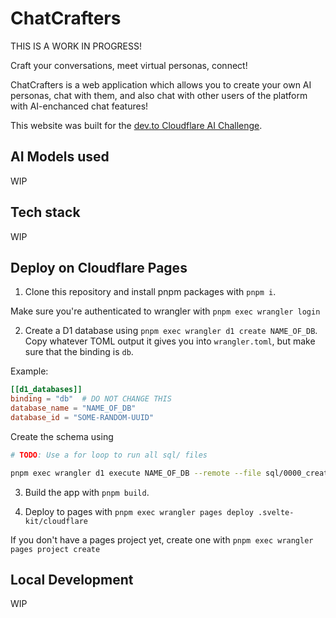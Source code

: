# ChatCrafters

THIS IS A WORK IN PROGRESS!

Craft your conversations, meet virtual personas, connect!

ChatCrafters is a web application which allows you to create your own AI personas, chat with them, and also chat with other users of the platform with AI-enchanced chat features!

This website was built for the [dev.to Cloudflare AI Challenge](https://dev.to/devteam/join-us-for-the-cloudflare-ai-challenge-3000-in-prizes-5f99).

## AI Models used

WIP

## Tech stack

WIP

## Deploy on Cloudflare Pages

1. Clone this repository and install pnpm packages with `pnpm i`.

Make sure you're authenticated to wrangler with `pnpm exec wrangler login`

2. Create a D1 database using `pnpm exec wrangler d1 create NAME_OF_DB`. Copy whatever TOML output it gives you into `wrangler.toml`, but make sure that the binding is `db`.

Example:
```toml
[[d1_databases]]
binding = "db"  # DO NOT CHANGE THIS
database_name = "NAME_OF_DB"
database_id = "SOME-RANDOM-UUID"
```

Create the schema using
```bash
# TODO: Use a for loop to run all sql/ files

pnpm exec wrangler d1 execute NAME_OF_DB --remote --file sql/0000_create-users-table.sql
```

3. Build the app with `pnpm build`.

4. Deploy to pages with `pnpm exec wrangler pages deploy .svelte-kit/cloudflare`

If you don't have a pages project yet, create one with `pnpm exec wrangler pages project create`

## Local Development

WIP
